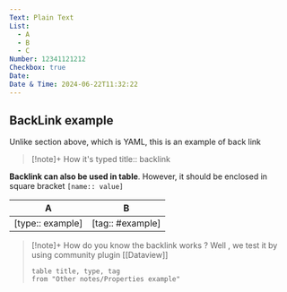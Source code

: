 ```yaml
---
Text: Plain Text
List:
  - A
  - B
  - C
Number: 12341121212
Checkbox: true
Date: 
Date & Time: 2024-06-22T11:32:22
---
```


## BackLink example
Unlike section above, which is YAML, this is an example of back link

>[!note]+ How it's typed
> title:: backlink

**Backlink can also be used in table**. However, it should be enclosed in square bracket `[name:: value]`

| A                | B                |
| ---------------- | ---------------- |
| [type:: example] | [tag:: #example] |

>[!note]+ How do you know the backlink works ?
> Well , we test it by using community plugin [[Dataview]] 
> 
> ```dataview
> table title, type, tag
> from "Other notes/Properties example"
> ```

